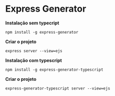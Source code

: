 <h1>Express Generator</h1>

**Instalação sem typecript**

```
npm install -g express-generator
```

**Criar o projeto**

```
express server --view=ejs
```

**Instalação com typescript**

```
npm install -g express-generator-typescript
```

**Criar o projeto**

```
express-generator-typescript server --view=ejs
```
